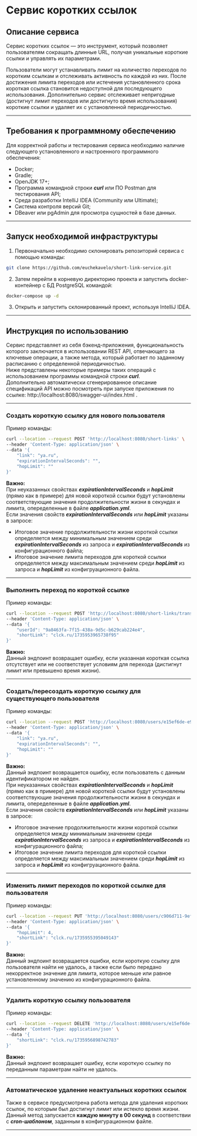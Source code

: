 # Сервис коротких ссылок
## Описание сервиса

Сервис коротких ссылок — это инструмент, который позволяет пользователям сокращать длинные URL, получая уникальные короткие ссылки и управлять их параметрами. 

Пользователи могут устанавливать лимит на количество переходов по коротким ссылкам и отслеживать активность по каждой из них. 
После достижения лимита переходов или истечения установленного срока короткая ссылка становится недоступной для последующего использования.
Дополнительно сервис отслеживает непригодные (достигнут лимит переходов или достигнуто время использования) короткие ссылки и удаляет их с установленной периодичностью.

---


## Требования к программному обеспечению 

Для корректной работы и тестирования сервиса необходимо наличие следующего установленного
и настроенного программного обеспечения:

* Docker;
* Gradle;
* OpenJDK 17+;
* Программа командной строки ***curl*** или ПО Postman для тестирования API;
* Среда разработки IntelliJ IDEA (Community или Ultimate);
* Система контроля версий Git;
* DBeaver или pgAdmin для просмотра сущностей в базе данных.

---


## Запуск необходимой инфраструктуры 

1. Первоначально необходимо склонировать репозиторий сервиса с помощью команды:
```bash
git clone https://github.com/euchekavelo/short-link-service.git
```
2. Затем перейти в корневую директорию проекта и запустить docker-контейнер с БД PostgreSQL командой:
```bash
docker-compose up -d
```
3. Открыть и запустить склонированный проект, используя IntelliJ IDEA.
---


## Инструкция по использованию 

Сервис представляет из себя бэкенд-приложения, функциональность которого заключается в использовании REST API, отвечающего за ключевые операции, а также метода, который работает по заданному расписанию с определенной периодичностью.
<br>Ниже представлены некоторые примеры таких операций с использованием программы командной строки ***curl***.
<br>Дополнительно автоматически сгенерированное описание спецификаций API можно посмотреть при запуске приложения по ссылке: http://localhost:8080/swagger-ui/index.html .

---
### Создать короткую ссылку для нового пользователя
Пример команды:
```bash
curl --location --request POST 'http://localhost:8080/short-links' \
--header 'Content-Type: application/json' \
--data '{
    "link": "ya.ru",
    "expirationIntervalSeconds": "",
    "hopLimit": ""
}'
```
**Важно:** 
<br>
При неуказанных свойствах ***expirationIntervalSeconds*** и ***hopLimit*** (прямо как в примере) для новой короткой ссылки будут установлены соответствующие значения продолжительности жизни в секундах и лимита, опеределенные в файле ***application.yml***.
<br>Если значения свойств ***expirationIntervalSeconds*** или ***hopLimit*** указаны в запросе:
* Итоговое значение продолжительности жизни короткой ссылки определяется между минимальным значением среди ***expirationIntervalSeconds*** из запроса и ***expirationIntervalSeconds*** из конфигурационного файла;
* Итоговое значение лимита переходов для короткой ссылки определяется между максимальным значением среди ***hopLimit*** из запроса и ***hopLimit*** из конфигруационного файла.

---


### Выполнить переход по короткой ссылке
Пример команды:
```bash
curl --location --request POST 'http://localhost:8080/short-links/transition' \
--header 'Content-Type: application/json' \
--data '{
    "userId": "9a8463fa-7f15-438a-9d5c-b629cab224e4",
    "shortLink": "clck.ru/1735953965738f95"
}'
```

**Важно:** 
<br>
Данный эндпоинт возвращает ошибку, если указанная короткая ссылка отсутствует или не соответствует условиям для перехода (дистигнут лимит или превышено время жизни).

---

### Создать/пересоздать короткую ссылку для существующего пользователя
Пример команды:
```bash
curl --location --request POST 'http://localhost:8080/users/e15ef6de-e987-43b5-82e4-089735624fd6/short-links' \
--header 'Content-Type: application/json' \
--data '{
    "link": "ya.ru",
    "expirationIntervalSeconds": "",
    "hopLimit": ""
}'
```

**Важно:** 
<br>
Данный эндпоинт возвращается ошибку, если пользователь с данным идентификатором не найден.<br>
При неуказанных свойствах ***expirationIntervalSeconds*** и ***hopLimit*** (прямо как в примере) для новой короткой ссылки будут установлены соответствующие значения продолжительности жизни в секундах и лимита, опеределенные в файле ***application.yml***.
<br>Если значения свойств ***expirationIntervalSeconds*** или ***hopLimit*** указаны в запросе:
   * Итоговое значение продолжительности жизни короткой ссылки определяется между минимальным значением среди ***expirationIntervalSeconds*** из запроса и ***expirationIntervalSeconds*** из конфигурационного файла;
   * Итоговое значение лимита переходов для короткой ссылки определяется между максимальным значением среди ***hopLimit*** из запроса и ***hopLimit*** из конфигруационного файла.

---

### Изменить лимит переходов по короткой ссылке для пользователя
Пример команды:
```bash
curl --location --request PUT 'http://localhost:8080/users/c906d711-9eff-48ca-ba59-c443ff947fbb/short-links' \
--header 'Content-Type: application/json' \
--data '{
    "hopLimit": 4,
    "shortLink": "clck.ru/1735955395049143"
}'
```

**Важно:**
<br>
Данный эндпоинт возвращается ошибки, если короткую ссылку для пользователя найти не удалось, а также если было передано некорректное значение для лимита, которое меньше или равное установленному значению из конфигурационного файла. 

---

### Удалить короткую ссылку пользователя
Пример команды:
```bash
curl --location --request DELETE 'http://localhost:8080/users/e15ef6de-e987-43b5-82e4-089735624fd6/short-links' \
--header 'Content-Type: application/json' \
--data '{
    "shortLink": "clck.ru/1735956898742783"
}'
```

**Важно:** 
<br>
Данный эндпоинт возвращает ошибку, если короткую ссылку по переданным параметрам найти не удалось. 

---

### Автоматическое удаление неактуальных коротких ссылок
Также в сервисе предусмотрена работа метода для удаления коротких ссылок, по которым был достигнут лимит или истекло время жизни.
<br>
Данный метод запускается **каждую минуту в 00 секунд** в соответствии с ***cron-шаблоном***, заданным в конфигурационном файле.

---
